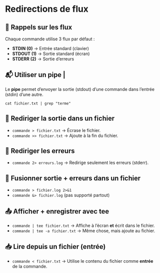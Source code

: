 # Redirections de flux

## **🧠 Rappels sur les flux**

Chaque commande utilise 3 flux par défaut :

- **STDIN (0)** → Entrée standard (clavier)
- **STDOUT (1)** → Sortie standard (écran)
- **STDERR (2)** → Sortie d’erreurs



## **📬 Utiliser un pipe |**

Le **pipe** permet d’envoyer la sortie (stdout) d’une commande dans l’entrée (stdin) d’une autre.

`cat fichier.txt | grep "terme"`

## **📁 Rediriger la sortie dans un fichier**

- `commande > fichier.txt` → Écrase le fichier.
- `commande >> fichier.txt` → Ajoute à la fin du fichier.



## **🚨 Rediriger les erreurs**

- `commande 2> erreurs.log` → Redirige seulement les erreurs (stderr).



## **📑 Fusionner sortie + erreurs dans un fichier**

- `commande > fichier.log 2>&1`
- `commande &> fichier.log` (pas supporté partout)



## **📤 Afficher + enregistrer avec tee**

- `commande | tee fichier.txt` → Affiche à l’écran **et** écrit dans le fichier.
- `commande | tee -a fichier.txt` → Même chose, mais ajoute au fichier.



## **📥 Lire depuis un fichier (entrée)**

- `commande < fichier.txt` → Utilise le contenu du fichier comme **entrée** de la commande.

